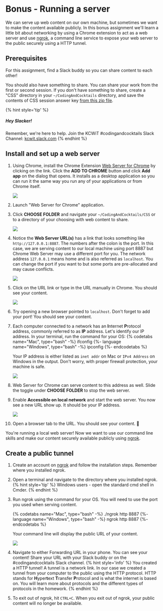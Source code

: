 # Bonus - Running a server
We can serve up web content on our own machine, but sometimes we want to make the content available publicly. In this bonus assignment we'll learn a little bit about networking by using a Chrome extension to act as a web server and use [ngrok](https://ngrok.com/), a command line service to expose your web server to the public securely using a HTTP tunnel.

## Prerequisites
For this assignment, find a Slack buddy so you can share content to each other!

You should also have something to share. You can share your work from the first or second session. If you don't have something to share, create a "CSS" directory in your `~/CodingAndCocktails` directory, and save the contents of CSS session answer key [from this zip file](https://github.com/KansasCityWomeninTechnology/CSSCompilerPractice/archive/2018-checkpoint-bonus-media-query.zip).

{% hint style='tip' %}
##### Hey Slacker!

Remember, we're here to help.
Join the KCWiT #codingandcocktails Slack Channel: [kcwit.slack.com](http://kcwit.slack.com)
{% endhint %}

## Install and set up a web server

1. Using Chrome, install the Chrome Extension [Web Server for Chrome](https://chrome.google.com/webstore/detail/web-server-for-chrome/ofhbbkphhbklhfoeikjpcbhemlocgigb) by clicking on the link. Click the **ADD TO CHROME** button and click **Add app** on the dialog that opens. It installs as a desktop application so you can run it the same way you run any of your applications or from Chrome itself.
  
   ![](images/chrome-web-server.png)

1. Launch "Web Server for Chrome" application. 

1. Click **CHOOSE FOLDER** and navigate your `~/CodingAndCocktails/CSS` or to a directory of your choosing with web content to share.
   
   ![](images/chrome-web-server-choose-folder.png)

1. Notice the **Web Server URL(s)** has a link that looks something like `http://127.0.0.1:8887`. The numbers after the colon is the port. In this case, we are serving content to our local machine using port 8887 but Chrome Web Server may use a different port for you. The network address `127.0.0.1` means home and is also referred as `localhost`. You can change the port if you want to but some ports are pre-allocated and may cause conflicts. 
   
   ![](images/chrome-web-server-port.png)

1. Click on the URL link or type in the URL manually in Chrome. You should see your content.
  
   ![](images/web-server-content.png)

1. Try opening a new browser pointed to `localhost`. Don't forget to add your port! You should see your content.

1. Each computer connected to a network has an **I**nternet **P**rotocol address, commonly referred to as **IP** address. Let's identify our IP address. In your terminal, run the command for your OS:
    {% codetabs name="Mac", type="bash" -%} 
ifconfig
   {%- language name="Windows", type="bash" -%} 
ipconfig
   {%- endcodetabs %}

   Your IP address is either listed as `inet addr` on Mac or `IPv4 Address` on Windows in the output. Don't worry, with proper firewall protection, your machine is safe.
   
   ![](images/ip-address.png)

1. Web Server for Chrome can serve content to this address as well. Slide the toggle under **CHOOSE FOLDER** to stop the web server.

1. Enable **Accessible on local network** and start the web server. You now see a new URL show up. It should be your IP address.

   ![](images/serve-ip-address.png)

1. Open a browser tab to the URL. You should see your content. 🎉  


You're running a local web server! Now we want to use our command line skills and make our content securely available publicly using [ngrok](https://ngrok.com/).

## Create a public tunnel

1. Create an account on [ngrok](https://ngrok.com/) and follow the installation steps. Remember where you installed ngrok.

1. Open a terminal and navigate to the directory where you installed ngrok.
   {% hint style='tip' %}
Windows users - open the standard cmd shell in Cmder.
{% endhint %}


1. Run ngrok using the command for your OS. You will need to use the port you used when serving content. 
  
   {% codetabs name="Mac", type="bash" -%} 
   ./ngrok http 8887
   {%- language name="Windows", type="bash" -%} 
   ngrok http 8887
   {%- endcodetabs %}

   Your command line will display the public URL of your content.
  
   ![](images/ngrok.png)

1. Navigate to either Forwarding URL in your phone. You can see your content! Share your URL with your Slack buddy or on the #codingandcocktails Slack channel. 
   {% hint style='info' %}
   You created a HTTP tunnel! A tunnel is a network link. In our case we created a tunnel from your computer to the public using the HTTP protocol. HTTP stands for **H**yper**t**ext **T**ransfer **P**rotocol and is what the internet is based on. You will learn more about protocols and the different types of protocols in the homework.
{% endhint %}

1. To exit out of ngrok, hit `CTRL+C`. When you exit out of ngrok, your public content will no longer be available.